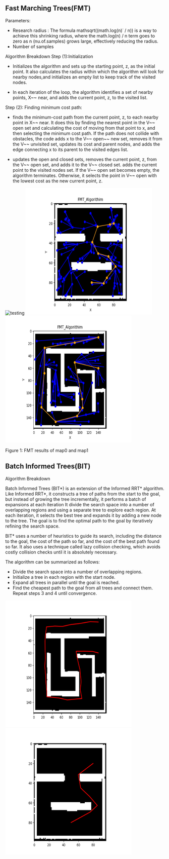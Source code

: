 ﻿## Fast Marching Trees(FMT)

Parameters:

- Research radius : The formula mathsqrt((math.log(n)˙ / n)) is a way to achieve this shrinking radius, where the math.log(n) / n term goes to zero as n (nu.of.samples) grows large, effectively reducing the radius.
- Number of samples

Algorithm Breakdown
Step (1):Initialization 
- Initializes the algorithm and sets up the starting point, z, as the initial point. It also calculates the radius within which the algorithm will look for nearby nodes,and initializes an empty list to keep track of the visited nodes.

- In each iteration of the loop, the algorithm identifies a set of nearby points, X~~ near, and adds the current point, z, to the visited list.

Step (2): Finding minimum cost path: 

- finds the minimum-cost path from the current point, z, to each nearby point in X~~ near. It does this by finding the nearest point in the V~~ open set and calculating the cost of moving from that point to x, and then selecting the minimum cost path. If the path does not collide with obstacles, the code adds x to the V~~ open~~ new set, removes it from the V~~ unvisited set, updates its cost and parent nodes, and adds the edge connecting x to its parent to the visited edges list.

- updates the open and closed sets, removes the current point, z, from the V~~ open set, and adds it to the V~~ closed set. adds the current point to the visited nodes set. If the V~~ open set becomes empty, the algorithm terminates. Otherwise, it selects the point in V~~ open with the lowest cost as the new current point, z.

<img src="results/FMT_algorithim_Breakdown.png" alt="testing" height="400" width="500">

<img src="results/FMT_100r_120s_img.png" alt="testing" height="400" width="400">

<img src="results/FMT_400r_100s.png" alt="testing" height="400" width="400">

Figure 1: FMT results of map0 and map1

## Batch Informed Trees(BIT)

Algorithm Breakdown

Batch Informed Trees (BIT\*) is an extension of the Informed RRT\* algorithm. Like Informed RRT\*, it constructs a tree of paths from the start to the goal, but instead of growing the tree incrementally, it performs a batch of expansions at each iteration It divide the search space into a number of overlapping regions and using a separate tree to explore each region. At each iteration, it selects the best tree and expands it by adding a new node to the tree. The goal is to find the optimal path to the goal by iteratively refining the search space.

BIT\* uses a number of heuristics to guide its search, including the distance to the goal, the cost of the path so far, and the cost of the best path found so far. It also uses a technique called lazy collision checking, which avoids costly collision checks until it is absolutely necessary.

The algorithm can be summarized as follows:

- Divide the search space into a number of overlapping regions.
- Initialize a tree in each region with the start node.
- Expand all trees in parallel until the goal is reached.
- Find the cheapest path to the goal from all trees and connect them. Repeat steps 3 and 4 until convergence.

<img src="results/BIT_eta200_itermax_1500_map2.png" alt="testing" height="400" width="400">

<img src="results/BIT_eta200_itermax_1500_map0.png" alt="testing" height="400" width="400">
